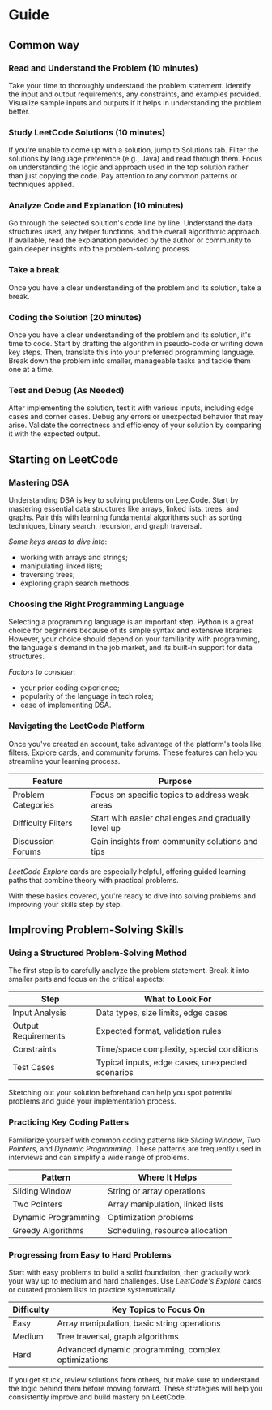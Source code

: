 # Guide

## Common way

### Read and Understand the Problem (10 minutes)

Take your time to thoroughly understand the problem statement. Identify the input and output requirements, any constraints, and examples provided. Visualize sample inputs and outputs if it helps in understanding the problem better.

### Study LeetCode Solutions (10 minutes)

If you're unable to come up with a solution, jump to Solutions tab. Filter the solutions by language preference (e.g., Java) and read through them. Focus on understanding the logic and approach used in the top solution rather than just copying the code. Pay attention to any common patterns or techniques applied.

### Analyze Code and Explanation (10 minutes)

Go through the selected solution's code line by line. Understand the data structures used, any helper functions, and the overall algorithmic approach. If available, read the explanation provided by the author or community to gain deeper insights into the problem-solving process.

### Take a break

Once you have a clear understanding of the problem and its solution, take a break.

### Coding the Solution (20 minutes)

Once you have a clear understanding of the problem and its solution, it's time to code. Start by drafting the algorithm in pseudo-code or writing down key steps. Then, translate this into your preferred programming language. Break down the problem into smaller, manageable tasks and tackle them one at a time.

### Test and Debug (As Needed)

After implementing the solution, test it with various inputs, including edge cases and corner cases. Debug any errors or unexpected behavior that may arise. Validate the correctness and efficiency of your solution by comparing it with the expected output.

## Starting on LeetCode

### Mastering DSA

Understanding DSA is key to solving problems on LeetCode. Start by mastering essential data structures like arrays, linked lists, trees, and graphs. Pair this with learning fundamental algorithms such as sorting techniques, binary search, recursion, and graph traversal.

*Some keys areas to dive into*:

- working with arrays and strings;
- manipulating linked lists;
- traversing trees;
- exploring graph search methods.

### Choosing the Right Programming Language

Selecting a programming language is an important step. Python is a great choice for beginners because of its simple syntax and extensive libraries. However, your choice should depend on your familiarity with programming, the language's demand in the job market, and its built-in support for data structures.

*Factors to consider*:

- your prior coding experience;
- popularity of the language in tech roles;
- ease of implementing DSA.

### Navigating the LeetCode Platform

Once you've created an account, take advantage of the platform's tools like filters, Explore cards, and community forums. These features can help you streamline your learning process.

| Feature | Purpose |
| ------- | ------- |
| Problem Categories | Focus on specific topics to address weak areas |
| Difficulty Filters | Start with easier challenges and gradually level up |
| Discussion Forums | Gain insights from community solutions and tips |

*LeetCode Explore* cards are especially helpful, offering guided learning paths that combine theory with practical problems.

With these basics covered, you're ready to dive into solving problems and improving your skills step by step.

## Implroving Problem-Solving Skills

### Using a Structured Problem-Solving Method

The first step is to carefully analyze the problem statement. Break it into smaller parts and focus on the critical aspects:

| Step | What to Look For |
| ---- | ---------------- |
| Input Analysis | Data types, size limits, edge cases |
| Output Requirements | Expected format, validation rules |
| Constraints | Time/space complexity, special conditions |
| Test Cases | Typical inputs, edge cases, unexpected scenarios |

Sketching out your solution beforehand can help you spot potential problems and guide your implementation process.

### Practicing Key Coding Patters

Familiarize yourself with common coding patterns like *Sliding Window*, *Two Pointers*, and *Dynamic Programming*. These patterns are frequently used in interviews and can simplify a wide range of problems.

| Pattern | Where It Helps |
| ------- | -------------- |
| Sliding Window | String or array operations |
| Two Pointers | Array manipulation, linked lists |
| Dynamic Programming | Optimization problems |
| Greedy Algorithms | Scheduling, resource allocation |

### Progressing from Easy to Hard Problems

Start with easy problems to build a solid foundation, then gradually work your way up to medium and hard challenges. Use *LeetCode's Explore* cards or curated problem lists to practice systematically.

| Difficulty | Key Topics to Focus On |
| ---------- | ---------------------- |
| Easy | Array manipulation, basic string operations |
| Medium | Tree traversal, graph algorithms |
| Hard | Advanced dynamic programming, complex optimizations |

If you get stuck, review solutions from others, but make sure to understand the logic behind them before moving forward. These strategies will help you consistently improve and build mastery on LeetCode.
